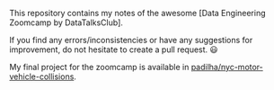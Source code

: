 This repository contains my notes of the awesome [Data Engineering Zoomcamp by DataTalksClub].

If you find any errors/inconsistencies or have any suggestions for improvement, do not hesitate to create a pull request. :smiley:

My final project for the zoomcamp is available in [padilha/nyc-motor-vehicle-collisions](https://github.com/padilha/nyc-motor-vehicle-collisions).